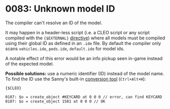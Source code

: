 # 0083: Unknown model ID

The compiler can't resolve an ID of the model. 

It may happen in a header-less script \(i.e. a CLEO script or any script compiled with the `{$EXTERNAL}` [directive](../../coding/directives.md#usdexternal)\) where all models must be compiled using their global ID as defined in an `.ide` file. By default the compiler only scans `vehicles.ide`, `peds.ide`, `default.ide` for model ids.

A notable effect of this error would be an info pickup seen in-game instead of the expected model.

**Possible solutions:** use a numeric identifier \(ID\) instead of the model name. To find the ID use the Sanny's built-in [conversion tool](../../editor/options/hotkeys.md) \(`Ctrl+Alt+H`\):

```text
{$CLEO}

0107: $o = create_object #KEYCARD at 0 0 0 // error, can find KEYCARD
0107: $o = create_object 1581 at 0 0 0 // OK
```

